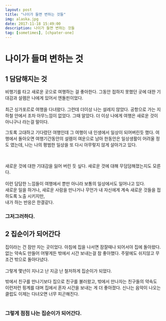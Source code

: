 ```yaml
---
layout: post
title: "나이가 들면 변하는 것들"
img: alaska.jpg
date: 2017-11-18 15:49:00 
description: 나이가 들면 변하는 것들
tag: [sometimes], [chpater-one]
---
```



# 나이가 들며 변하는 것 

## 1 담담해지는 것 

비행기를 타고 새로운 곳으로 여행하는 걸 좋아한다. 
그동안 접하지 못했던 곳에 대한 기대감과 설렘은 나에게 있어서 엔돌핀이었다. 
<br> <br>
최근 싱가포르로 여행을 다녀왔다. 
그런데 더이상 나는 설레지 않았다. 공항으로 가는 지하철 안에서 조차 아무느낌이 없었다. 그때 알았다. 더 이상 나에게 여행은 새로운 것이 아니구나 라는걸 말이다.

그토록 고대하고 기다렸던 여행인데 그 여행이 내 인생에서 일상이 되어버린듯 했다. 
여행에서 돌아오면 여행기간동안의 설렘이 여운으로 남아 한동안은 일상생활이 어려울 정도 였는데, 나는 나의 평범한 일상을 또 다시 아무렇지 않게 살아가고 있다. 

<br><br>
새로운 것에 대한 기대감을 잃어 버린 듯 싶다. 
새로운 것에 대해 무덤덤해졌는지도 모른다. 
<br><br>
이런 담담한 느낌들이 여행에서 뿐만 아니라 보통의 일상에서도 일어나고 있다.  
새로운 일을 하거나, 새로운 사람을 만나거나 무언가 내 자신에게 계속 새로운 것들을 접하도록 노출 시키지만, 
<br>내가 하는 반응은 한결같다.  
### 그저그러하다. 




## 2 집순이가 되어간다

집이라는 건 잠만 자는 곳이었다. 아침에 집을 나서면 잠잘때나 되어서야 집에 돌아왔다.없는 약속도 만들어 어떻게든 밖에서 시간 보내는걸 참 좋아했다. 
주말에도 쉬지않고 무조건 밖으로 돌아다녔다.
<br><br> 그렇게 몇년이 지나고 난 지금 난 철저하게 집순이가 되었다. 

밖에서 친구를 만나기보다 집으로 친구를 불러왔고, 밖에서 만나자는 친구들의 약속도 이런저런 핑계를 대며 집에서 혼자 시간을 보내는 게 더 좋아졌다. 
신나는 음악이 나오는 클럽도 이제는 다녀오면 너무 피곤해진다. 
<br><br>

### 그렇게 점점 나는 집순이가 되어간다.
